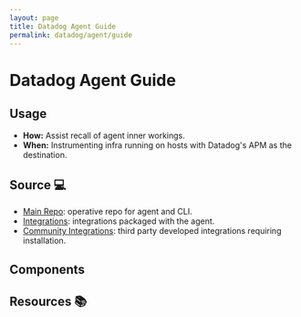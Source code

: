 ```yaml
---
layout: page
title: Datadog Agent Guide
permalink: datadog/agent/guide
---
```


# Datadog Agent Guide

## Usage

- **How:** Assist recall of agent inner workings.
- **When:** Instrumenting infra running on hosts with Datadog's APM as the
  destination.

## Source 💻

- [Main Repo](https://github.com/DataDog/datadog-agent): operative repo for
  agent and CLI.
- [Integrations](https://github.com/DataDog/integrations-core): integrations
  packaged with the agent.
- [Community Integrations](https://github.com/DataDog/integrations-extras):
  third party developed integrations requiring installation.

## Components

## Resources 📚
